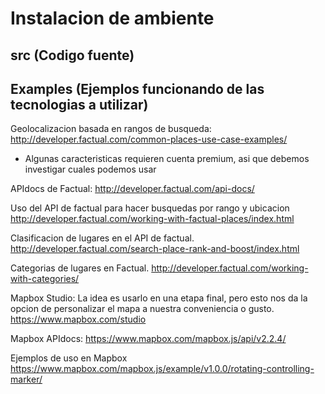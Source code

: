 # Instalacion de ambiente

## src (Codigo fuente)

## Examples (Ejemplos funcionando de las tecnologias a utilizar)

Geolocalizacion basada en rangos de busqueda:
http://developer.factual.com/common-places-use-case-examples/
* Algunas caracteristicas requieren cuenta premium, asi que debemos investigar cuales podemos usar

APIdocs de Factual:
http://developer.factual.com/api-docs/

Uso del API de factual para hacer busquedas por rango y ubicacion
http://developer.factual.com/working-with-factual-places/index.html

Clasificacion de lugares en el API de factual.
http://developer.factual.com/search-place-rank-and-boost/index.html

Categorias de lugares en Factual.
http://developer.factual.com/working-with-categories/

Mapbox Studio:
La idea es usarlo en una etapa final, pero esto nos da la opcion de personalizar el mapa a nuestra conveniencia o gusto.
https://www.mapbox.com/studio

Mapbox APIdocs:
https://www.mapbox.com/mapbox.js/api/v2.2.4/

Ejemplos de uso en Mapbox
https://www.mapbox.com/mapbox.js/example/v1.0.0/rotating-controlling-marker/